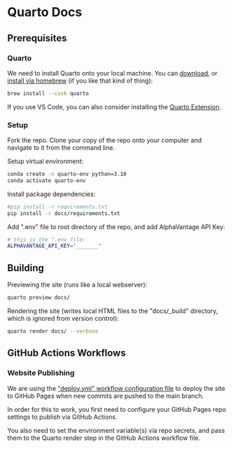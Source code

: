 
# Quarto Docs

## Prerequisites

### Quarto

We need to install Quarto onto your local machine. You can [download](https://quarto.org/docs/get-started/), or [install via homebrew](https://formulae.brew.sh/cask/quarto) (if you like that kind of thing):

```sh
brew install --cask quarto
```

If you use VS Code, you can also consider installing the [Quarto Extension](https://marketplace.visualstudio.com/items?itemName=quarto.quarto).

### Setup

Fork the repo. Clone your copy of the repo onto your computer and navigate to it from the command line.

Setup virtual environment:

```sh
conda create -n quarto-env python=3.10
conda activate quarto-env
```

Install package dependencies:

```sh
#pip install -r requirements.txt
pip install -r docs/requirements.txt
```

Add ".env" file to root directory of the repo, and add AlphaVantage API Key:

```sh
# this is the ".env file:
ALPHAVANTAGE_API_KEY="_______"
```

## Building


Previewing the site (runs like a local webserver):

```sh
quarto preview docs/
```


Rendering the site (writes local HTML files to the "docs/_build" directory, which is ignored from version control):

```sh
quarto render docs/ --verbose
```


## GitHub Actions Workflows

### Website Publishing

We are using the ["deploy.yml" workflow configuration file](/.github/workflows/deploy.yml) to deploy the site to GitHub Pages when new commits are pushed to the main branch.

In order for this to work, you first need to configure your GitHub Pages repo settings to publish via GitHub Actions.

You also need to set the environment variable(s) via repo secrets, and pass them to the Quarto render step in the GitHub Actions workflow file.
